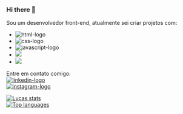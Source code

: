 ### Hi there 👋

Sou um desenvolvedor front-end, atualmente sei criar projetos com:
- <img src="https://img.shields.io/badge/HTML5-E34F26?style=for-the-badge&logo=html5&logoColor=white" alt="html-logo"/>
- <img src="https://img.shields.io/badge/CSS3-1572B6?style=for-the-badge&logo=css3&logoColor=white" alt="css-logo"/>
- <img src="https://img.shields.io/badge/JavaScript-F7DF1E?style=for-the-badge&logo=javascript&logoColor=black" alt="javascript-logo"/>
- <img src="https://img.shields.io/badge/Node.js-43853D?style=for-the-badge&logo=node.js&logoColor=white"/>
- <img src="https://img.shields.io/badge/React-20232A?style=for-the-badge&logo=react&logoColor=61DAFB"/>

Entre em contato comigo:
<br>
<a href="https://www.linkedin.com/in/lucas-mauricio-dev/" target="_blank">
<img src="https://img.shields.io/badge/LinkedIn-0077B5?style=for-the-badge&logo=linkedin&logoColor=white" alt="linkedin-logo"/>
<br>
<a href="https://www.instagram.com/olucas.mauricio/" target="_blank">
<img src="https://img.shields.io/badge/Instagram-E4405F?style=for-the-badge&logo=instagram&logoColor=white" alt="instagram-logo"/>
</a>

[![Lucas stats](https://github-readme-stats.vercel.app/api?username=Dev-LucasM)](https://github.com/anuraghazra/github-readme-stats)
<br>
[![Top languages](https://github-readme-stats.vercel.app/api/top-langs/?username=Dev-LucasM)](https://github.com/anuraghazra/github-readme-stats)
